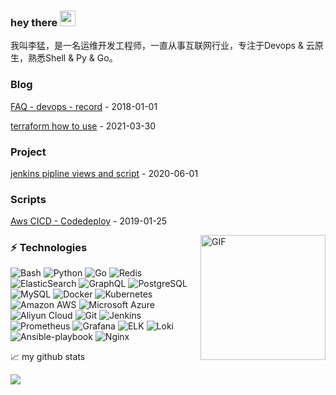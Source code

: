 ### hey there <img src="https://media.giphy.com/media/hvRJCLFzcasrR4ia7z/giphy.gif" width="25px">
我叫李猛，是一名运维开发工程师，一直从事互联网行业，专注于Devops & 云原生，熟悉Shell & Py & Go。

### Blog
<!-- blog starts -->
[FAQ - devops - record](https://github.com/olddriver4/FAQ-Devops) - 2018-01-01
  
[terraform how to use](https://github.com/olddriver4/terraform-blog) - 2021-03-30
<!-- blog ends -->

### Project
<!-- tils starts -->
[jenkins pipline views and script](https://github.com/olddriver4/jenkins-pipline) - 2020-06-01
<!-- blog ends -->
  
### Scripts
<!-- tils starts -->
[Aws CICD - Codedeploy](https://github.com/olddriver4/Codedeploy-Script) - 2019-01-25
<!-- blog ends -->

<img align="right" alt="GIF" src="https://github.com/abhisheknaiidu/abhisheknaiidu/blob/master/code.gif?raw=true" width="200" height="200" />

### ⚡ Technologies

![Bash](https://img.shields.io/badge/-Bash-black?style=flat-square&logo=Bash)
![Python](https://img.shields.io/badge/-Python-black?style=flat-square&logo=Python)
![Go](https://img.shields.io/badge/-Go-black?style=flat-square&logo=Go)
![Redis](https://img.shields.io/badge/-Redis-black?style=flat-square&logo=Redis)
![ElasticSearch](https://img.shields.io/badge/-ElasticSearch-005571?style=flat-square&logo=elasticsearch)
![GraphQL](https://img.shields.io/badge/-GraphQL-E10098?style=flat-square&logo=graphql)
![PostgreSQL](https://img.shields.io/badge/-PostgreSQL-336791?style=flat-square&logo=postgresql)
![MySQL](https://img.shields.io/badge/-MySQL-black?style=flat-square&logo=mysql)
![Docker](https://img.shields.io/badge/-Docker-black?style=flat-square&logo=docker)
![Kubernetes](https://img.shields.io/badge/-Kubernetes-black?style=flat-square&logo=Kubernetes)
![Amazon AWS](https://img.shields.io/badge/Amazon%20AWS-232F3E?style=flat-square&logo=amazon-aws)
![Microsoft Azure](https://img.shields.io/badge/Microsoft%20Azure-232F7E?style=flat-square&logo=microsoft-azure)
![Aliyun Cloud](https://img.shields.io/badge/Aliyun%20Cloud-black?style=flat-square&logo=Aliyun-cloud)
![Git](https://img.shields.io/badge/-Git-black?style=flat-square&logo=git)
![Jenkins](https://img.shields.io/badge/-Jenkins-black?style=flat-square&logo=Jenkins)
![Prometheus](https://img.shields.io/badge/-Prometheus-black?style=flat-square&logo=Prometheus)
![Grafana](https://img.shields.io/badge/-Grafana-black?style=flat-square&logo=Grafana)
![ELK](https://img.shields.io/badge/-ELK-E34A86?style=flat-square&logo=ELK)
![Loki](https://img.shields.io/badge/-Loki-00599C?style=flat-square&logo=Loki)
![Ansible-playbook](https://img.shields.io/badge/-Ansible_playbook-1572B6?style=flat-square&logo=Ansible-playbook)
![Nginx](https://img.shields.io/badge/-Nginx-007ACC?style=flat-square&logo=Nginx)

📈 my github stats
<!--START_SECTION:waka-->
![](https://github-readme-stats.vercel.app/api?username=olddriver4&theme=synthwave)

<!--END_SECTION:waka-->
